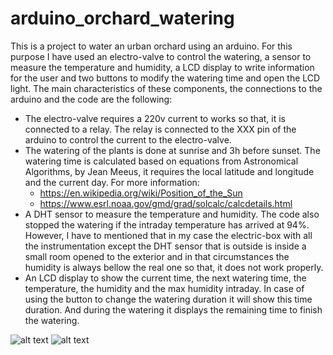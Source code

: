 # arduino_orchard_watering
This is a project to water an urban orchard using an arduino. For this purpose I have used an electro-valve to control the watering, a sensor to measure the temperature and humidity, a LCD display to write information for the user and two buttons to modify the watering time and open the LCD light.
The main characteristics of these components, the connections to the arduino and the code are the following:
* The electro-valve requires a 220v current to works so that, it is connected to a relay. The relay is connected to the XXX pin of the arduino to control the current to the electro-valve.
* The watering of the plants is done at sunrise and 3h before sunset. The watering time is calculated based on equations from Astronomical Algorithms, by Jean Meeus, it requires the local latitude and longitude and the current day. For more information:
   - https://en.wikipedia.org/wiki/Position_of_the_Sun
   - https://www.esrl.noaa.gov/gmd/grad/solcalc/calcdetails.html
* A DHT sensor to measure the temperature and humidity. The code also stopped the watering if the intraday temperature has arrived at 94%. However, I have to mentioned that in my case the electric-box with all the instrumentation except the DHT sensor that is outside is inside a small room opened to the exterior and in that circumstances the humidity is always bellow the real one so that, it does not work properly.
* An LCD display to show the current time, the next watering time, the temperature, the humidity and the max humidity intraday. In case of using the button to change the watering duration it will show this time duration. And during the watering it displays the remaining time to finish the watering.
 
![alt text](https://raw.github.com/DanielDagnino/arduino_orchard_watering/blob/master/IMG_20170430_175423.jpg?raw=true "Display")
![alt text](https://raw.github.com/DanielDagnino/arduino_orchard_watering/blob/master/IMG_20170430_175423.jpg?raw=true "Circuit")
